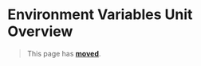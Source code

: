 # Environment Variables Unit Overview

> This page has [**moved**](https://lib-docs.delphidabbler.com/EnvVars/3/Overview).
